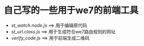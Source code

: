 # 自己写的一些用于we7的前端工具

* *st_watch.node.js*  ==> 用于编辑原代码
* *st_url.class.js* ==> 用于生成符合we7路由规则的网址
* *verify_code.js* ==> 用于前端生成二维码
